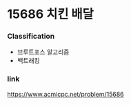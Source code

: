 # 15686 치킨 배달

### Classification
* 브루트포스 알고리즘
* 백트래킹

### link
https://www.acmicpc.net/problem/15686